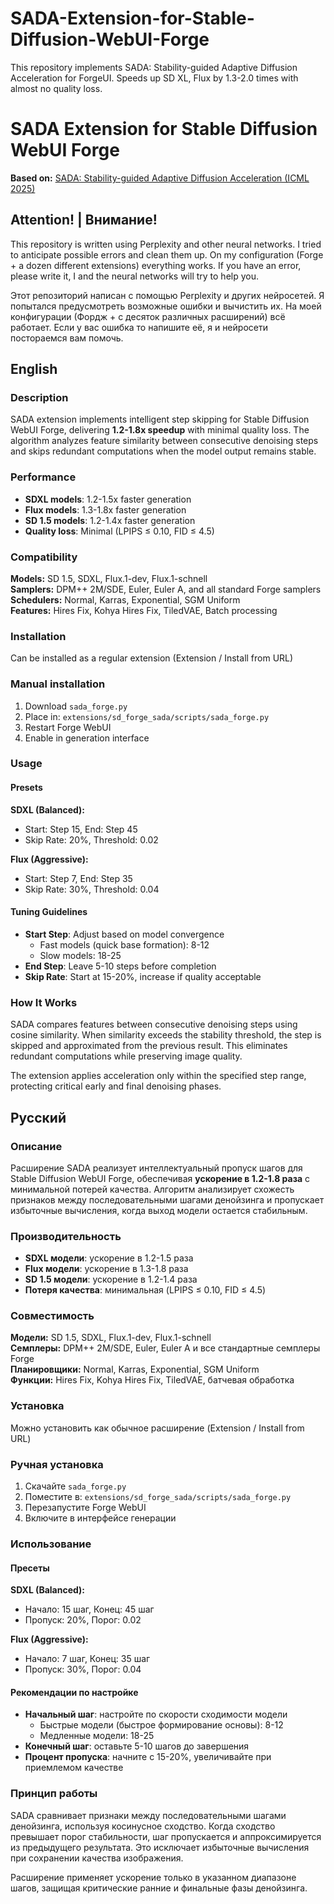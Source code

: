 # SADA-Extension-for-Stable-Diffusion-WebUI-Forge
This repository implements SADA: Stability-guided Adaptive Diffusion Acceleration for ForgeUI. Speeds up SD XL, Flux by 1.3-2.0 times with almost no quality loss.
# SADA Extension for Stable Diffusion WebUI Forge

**Based on:** [SADA: Stability-guided Adaptive Diffusion Acceleration (ICML 2025)](https://github.com/Ting-Justin-Jiang/sada-icml)

## Attention! | Внимание!
This repository is written using Perplexity and other neural networks. I tried to anticipate possible errors and clean them up. On my configuration (Forge + a dozen different extensions) everything works. If you have an error, please write it, I and the neural networks will try to help you.

Этот репозиторий написан с помощью Perplexity и других нейросетей. Я попытался предусмотреть возможные ошибки и вычистить их. На моей конфигурации (Фордж + с десяток различных расширений) всё работает. Если у вас ошибка то напишите её, я и нейросети постораемся вам помочь. 


## English

### Description

SADA extension implements intelligent step skipping for Stable Diffusion WebUI Forge, delivering **1.2-1.8x speedup** with minimal quality loss. The algorithm analyzes feature similarity between consecutive denoising steps and skips redundant computations when the model output remains stable.

### Performance

- **SDXL models**: 1.2-1.5x faster generation
- **Flux models**: 1.3-1.8x faster generation  
- **SD 1.5 models**: 1.2-1.4x faster generation
- **Quality loss**: Minimal (LPIPS ≤ 0.10, FID ≤ 4.5)

### Compatibility

**Models:** SD 1.5, SDXL, Flux.1-dev, Flux.1-schnell  
**Samplers:** DPM++ 2M/SDE, Euler, Euler A, and all standard Forge samplers  
**Schedulers:** Normal, Karras, Exponential, SGM Uniform  
**Features:** Hires Fix, Kohya Hires Fix, TiledVAE, Batch processing

### Installation
Can be installed as a regular extension (Extension / Install from URL)

### Manual installation

1. Download `sada_forge.py`
2. Place in: `extensions/sd_forge_sada/scripts/sada_forge.py`
3. Restart Forge WebUI
4. Enable in generation interface

### Usage

#### Presets

**SDXL (Balanced):**
- Start: Step 15, End: Step 45
- Skip Rate: 20%, Threshold: 0.02

**Flux (Aggressive):**
- Start: Step 7, End: Step 35  
- Skip Rate: 30%, Threshold: 0.04

#### Tuning Guidelines

- **Start Step**: Adjust based on model convergence
  - Fast models (quick base formation): 8-12
  - Slow models: 18-25
- **End Step**: Leave 5-10 steps before completion
- **Skip Rate**: Start at 15-20%, increase if quality acceptable

### How It Works

SADA compares features between consecutive denoising steps using cosine similarity. When similarity exceeds the stability threshold, the step is skipped and approximated from the previous result. This eliminates redundant computations while preserving image quality.

The extension applies acceleration only within the specified step range, protecting critical early and final denoising phases.

## Русский

### Описание

Расширение SADA реализует интеллектуальный пропуск шагов для Stable Diffusion WebUI Forge, обеспечивая **ускорение в 1.2-1.8 раза** с минимальной потерей качества. Алгоритм анализирует схожесть признаков между последовательными шагами денойзинга и пропускает избыточные вычисления, когда выход модели остается стабильным.

### Производительность

- **SDXL модели**: ускорение в 1.2-1.5 раза
- **Flux модели**: ускорение в 1.3-1.8 раза
- **SD 1.5 модели**: ускорение в 1.2-1.4 раза
- **Потеря качества**: минимальная (LPIPS ≤ 0.10, FID ≤ 4.5)

### Совместимость

**Модели:** SD 1.5, SDXL, Flux.1-dev, Flux.1-schnell  
**Семплеры:** DPM++ 2M/SDE, Euler, Euler A и все стандартные семплеры Forge  
**Планировщики:** Normal, Karras, Exponential, SGM Uniform  
**Функции:** Hires Fix, Kohya Hires Fix, TiledVAE, батчевая обработка

### Установка
Можно установить как обычное расширение (Extension / Install from URL)

### Ручная установка
1. Скачайте `sada_forge.py`
2. Поместите в: `extensions/sd_forge_sada/scripts/sada_forge.py`
3. Перезапустите Forge WebUI
4. Включите в интерфейсе генерации

### Использование

#### Пресеты

**SDXL (Balanced):**
- Начало: 15 шаг, Конец: 45 шаг
- Пропуск: 20%, Порог: 0.02

**Flux (Aggressive):**
- Начало: 7 шаг, Конец: 35 шаг
- Пропуск: 30%, Порог: 0.04

#### Рекомендации по настройке

- **Начальный шаг**: настройте по скорости сходимости модели
  - Быстрые модели (быстрое формирование основы): 8-12
  - Медленные модели: 18-25
- **Конечный шаг**: оставьте 5-10 шагов до завершения
- **Процент пропуска**: начните с 15-20%, увеличивайте при приемлемом качестве

### Принцип работы

SADA сравнивает признаки между последовательными шагами денойзинга, используя косинусное сходство. Когда сходство превышает порог стабильности, шаг пропускается и аппроксимируется из предыдущего результата. Это исключает избыточные вычисления при сохранении качества изображения.

Расширение применяет ускорение только в указанном диапазоне шагов, защищая критические ранние и финальные фазы денойзинга.
